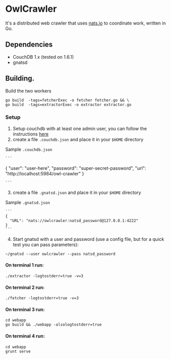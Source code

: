 # OwlCrawler

It's a distributed web crawler that uses [nats.io](http://nats.io) to coordinate work, written in Go.

## Dependencies

* CouchDB 1.x (tested on 1.6.1)
* gnatsd

## Building.

Build the two workers

```
go build  -tags=fetcherExec -o fetcher fetcher.go && \
go build  -tags=extractorExec -o extractor extractor.go
```

### Setup

1. Setup couchdb with at least one admin user, you can follow the instructions [here](http://stackoverflow.com/a/6418670/309896)
2. create a file `.couchdb.json` and place it in your `$HOME` directory

 Sample `.couchdb.json`

    ```
  {
    "user": "user-here",
    "password": "super-secret-password",
    "url": "http://localhost:5984/owl-crawler"
  }

    ```

3. create a file `.gnatsd.json` and place it in your `$HOME` directory

 Sample `.gnatsd.json`

    ```
    {
      "URL": "nats://owlcrawler:natsd_password@127.0.0.1:4222"
    }
    ```

4. Start gnatsd with a user and password (use a config file, but for a quick test
	you can pass parameters):

```
~/gnatsd --user owlcrawler --pass natsd_password
```

#### On terminal 1 run:

```
./extractor -logtostderr=true -v=3
```

#### On terminal 2 run:

```
./fetcher -logtostderr=true -v=3
```

#### On terminal 3 run:

```
cd webapp
go build && ./webapp -alsologtostderr=true
```

#### On terminal 4 run:

```
cd webapp
grunt serve
```
